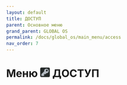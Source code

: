 ```yaml
---
layout: default
title: ДОСТУП
parent: Основное меню
grand_parent: GLOBAL OS
permalink: /docs/global_os/main_menu/access
nav_order: 7
---
```


# Меню <img src="../../assets/icons/menus/m_dostup.png" width="26" height="26"> ДОСТУП
